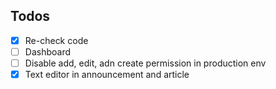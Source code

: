 ## Todos
- [x] Re-check code
- [ ] Dashboard
- [ ] Disable add, edit, adn create permission in production env
- [x] Text editor in announcement and article
